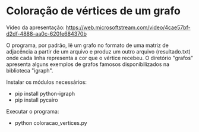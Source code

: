 # Coloração de vértices de um grafo

Vídeo da apresentação: https://web.microsoftstream.com/video/4cae57bf-d2df-4888-aa0c-620fe684370b

O programa, por padrão, lê um grafo no formato de uma matriz de adjacência a partir de um arquivo e 
produz um outro arquivo (resultado.txt) onde cada linha representa a cor que o vértice recebeu. O diretório "grafos" apresenta alguns exemplos de grafos famosos disponibilizados na biblioteca "igraph".
 
Instalar os módulos necessários: 
- pip install python-igraph
- pip install pycairo
 
Executar o programa: 
- python coloracao_vertices.py
